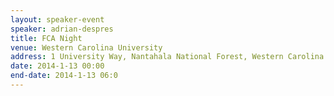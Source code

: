 ```yaml
---
layout: speaker-event
speaker: adrian-despres
title: FCA Night
venue: Western Carolina University
address: 1 University Way, Nantahala National Forest, Western Carolina University, Cullowhee, NC 28723, USA
date: 2014-1-13 00:00
end-date: 2014-1-13 06:0
---
```

